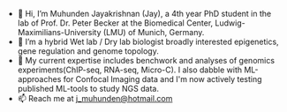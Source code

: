 - 👋 Hi, I’m Muhunden Jayakrishnan (Jay), a 4th year PhD student in the lab of Prof. Dr. Peter Becker at the Biomedical Center, Ludwig-Maximilians-University (LMU) of Munich, Germany.   
- 👀 I’m a hybrid Wet lab / Dry lab biologist broadly interested epigenetics, gene regulation and genome topology. 
- 🌱 My current expertise includes benchwork and analyses of genomics experiments(ChIP-seq, RNA-seq, Micro-C). I also dabble with ML-approaches for Confocal Imaging data and I'm now actively testing published ML-tools to study NGS data.
- 📫 Reach me at j_muhunden@hotmail.com

<!---
MuhundenJ/MuhundenJ is a ✨ special ✨ repository because its `README.md` (this file) appears on your GitHub profile.
You can click the Preview link to take a look at your changes.
--->
